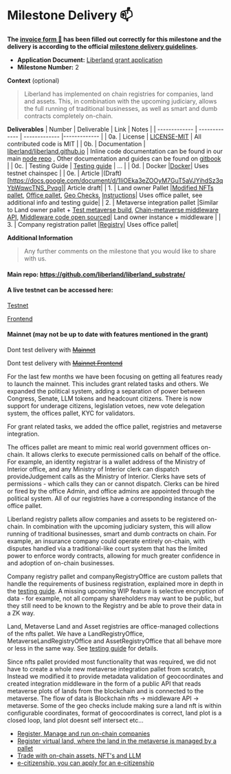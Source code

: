 # Milestone Delivery :mailbox:

**The [invoice form :pencil:](https://docs.google.com/forms/d/e/1FAIpQLSfmNYaoCgrxyhzgoKQ0ynQvnNRoTmgApz9NrMp-hd8mhIiO0A/viewform) has been filled out correctly for this milestone and the delivery is according to the official [milestone delivery guidelines](https://github.com/w3f/Grants-Program/blob/master/docs/Support%20Docs/milestone-deliverables-guidelines.md).**  

* **Application Document:** [Liberland grant application](https://github.com/w3f/Grants-Program/blob/master/applications/liberland.md)  
* **Milestone Number:** 2

**Context** (optional)
> Liberland has implemented on chain registries for companies, land and assets. This, in combination with the upcoming judiciary, allows the full running of traditional businesses, as well as smart and dumb contracts completely on-chain.

**Deliverables**
| Number | Deliverable | Link | Notes |
| ------------- | ------------- | ------------- |------------- |
| 0a. | License | [LICENSE-MIT](https://github.com/liberland/liberland_substrate/blob/main/LICENSE-MIT) | All contributed code is MIT |
| 0b.  | Documentation | [liberland/liberland.github.io](https://liberland-1.gitbook.io/wiki/v/public-documents/blockchain/for-developers-and-testers) | Inline code documentation can be found in our main [node repo](https://github.com/liberland/liberland_substrate) , Other documentation and guides can be found on [gitbook](https://liberland-1.gitbook.io/wiki/v/public-documents/blockchain/for-developers-and-testers) | 
| 0c.  | Testing Guide | [Testing guide](https://docs.google.com/document/d/1ntrT6bafTD2LfXUG9QLxOieogXELn9icN1y__EGfZ98/edit#) | ... | 
| 0d.  | Docker |[Docker](https://hub.docker.com/r/liberland/blockchain-node)| Uses testnet chainspec | 
| 0e.  | Article |(Draft)[https://docs.google.com/document/d/1IiOEka3eZOOyM7GuT5aVJYihdSz3qYbWqwcTNS_Pvqg]| Article draft| 
| 1.  | Land owner Pallet |[Modified NFTs pallet](https://github.com/liberland/liberland_substrate/tree/main/frame/nfts), [Office pallet](https://github.com/liberland/liberland_substrate/tree/develop/frame/office), [Geo Checks]([https://github.com/liberland/liberland_substrate/commit/eecc509e26f160f4106f4eac5ae8328a1b44cd23](https://github.com/liberland/liberland_substrate/pull/291/files#diff-2126ae6766e9fabbb2462c7c1d2b0494c27b7c6e518f4672b1cc3a9d335afb3cR323)), [Instructions](https://docs.google.com/document/d/1ntrT6bafTD2LfXUG9QLxOieogXELn9icN1y__EGfZ98/edit#heading=h.98cfecawie0o)| Uses office pallet, see additional info and testing guide| 
| 2.  | Metaverse integration pallet |Similar to Land owner pallet + [Test metaverse build](https://liberverse.net), [Chain-metaverse middleware API](http://api.liberverse.net/v1/plots), [Middleware code open sourced](https://github.com/DorianSternVukotic/liberland-middleware-api)| Land owner instance + middleware | 
| 3.  | Company registration pallet |[Registry](https://github.com/liberland/liberland_substrate/tree/main/frame/registry)| Uses office pallet| 

**Additional Information**
> Any further comments on the milestone that you would like to share with us.
#### Main repo: https://github.com/liberland/liberland_substrate/
#### A live testnet can be accessed here:
[Testnet](https://polkadot.js.org/apps/?rpc=wss%253A%252F%252Ftestchain.liberland.org%252F#)

[Frontend](https://testnet.liberland.org/signin)
#### Mainnet (may not be up to date with features mentioned in the grant)
Dont test delivery with ~~[Mainnet](https://polkadot.js.org/apps/?rpc=wss%3A%2F%2Fmainnet.liberland.org#/explorer)~~

Dont test delivery with ~~[Mainnet Frontend](https://blockchain.liberland.org/signin)~~

For the last few months we have been focusing on getting all features ready to launch the mainnet.
This includes grant related tasks and others. We expanded the political system, adding a separation of power between
Congress, Senate, LLM tokens and headcount citizens. There is now support for underage citizens, legislation vetoes, new vote delegation system,
the offices pallet, KYC for validators.

For grant related tasks, we added the office pallet, registries and metaverse integration.

The offices pallet are meant to mimic real world government offices on-chain. It allows clerks to execute permissioned calls on behalf of the office.
For example, an identity registrar is a wallet address of the Ministry of Interior office, and any Ministry of Interior clerk can
dispatch provideJudgement calls as the Ministry of Interior. Clerks have sets of permissions - which calls they can or cannot dispatch.
Clerks can be hired or fired by the office Admin, and office admins are appointed through the political system.
All of our registries have a corresponding instance of the office pallet.

Liberland registry pallets allow companies and assets to be registered on-chain. In combination with the upcoming judiciary system, this
will allow running of traditional businesses, smart and dumb contracts on chain. For example, an insurance company could operate entirely
on-chain, with disputes handled via a traditional-like court system that has the limited power to enforce wordy contracts, allowing for
much greater confidence in and adoption of on-chain businesses.

Company registry pallet and companyRegistryOffice are custom pallets that handle the requirements of business registration, explained
more in depth in the [testing guide](https://docs.google.com/document/d/1ntrT6bafTD2LfXUG9QLxOieogXELn9icN1y__EGfZ98/edit#heading=h.jdlftz66hx0s).
A missing upcoming WIP feature is selective encryption of data - for example, not all company shareholders may want to be public, 
but they still need to be known to the Registry and be able to prove their data in a ZK way.

Land, Metaverse Land and Asset registries are office-managed collections of the nfts pallet. We have a LandRegistryOffice,
MetaverseLandRegistryOffice and AssetRegistryOffice that all behave more or less in the same way.
See [testing guide](https://docs.google.com/document/d/1ntrT6bafTD2LfXUG9QLxOieogXELn9icN1y__EGfZ98/edit#heading=h.jdlftz66hx0s) for details.

Since nfts pallet provided most functionality that was required, we did not have to create a whole new metaverse integration pallet from
scratch, Instead we modified it to provide metadata validation of geocoordinates and created integration middleware in the form of a public API that reads
metaverse plots of lands from the blockchain and is connected to the metaverse. The flow of data is Blockchain nfts -> middleware API -> metaverse. Some of the geo checks include making sure a land nft is within configurable coordinates, format of geocoordinates is correct, land plot is a closed loop, land plot doesnt self intersect etc...

- [Register, Manage and run on-chain companies](https://docs.google.com/document/d/1ntrT6bafTD2LfXUG9QLxOieogXELn9icN1y__EGfZ98/edit#heading=h.la6hgf9tw9qp)
- [Register virtual land, where the land in the metaverse is managed by a pallet](https://docs.google.com/document/d/1ntrT6bafTD2LfXUG9QLxOieogXELn9icN1y__EGfZ98/edit#heading=h.98cfecawie0o)
- [Trade with on-chain assets, NFT's and LLM](https://docs.google.com/document/d/1ntrT6bafTD2LfXUG9QLxOieogXELn9icN1y__EGfZ98/edit#heading=h.r11hvyl51i4a)
- [e-citizenship, you can apply for an e-citizenship](https://docs.google.com/document/d/1ntrT6bafTD2LfXUG9QLxOieogXELn9icN1y__EGfZ98/edit#heading=h.pph4a9bhmlev)


